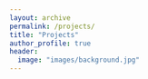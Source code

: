 ```yaml
---
layout: archive
permalink: /projects/
title: "Projects"
author_profile: true
header:
  image: "images/background.jpg"
---
```

